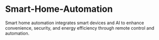 # Smart-Home-Automation
Smart home automation integrates smart devices and AI to enhance convenience, security, and energy efficiency through remote control and automation.
